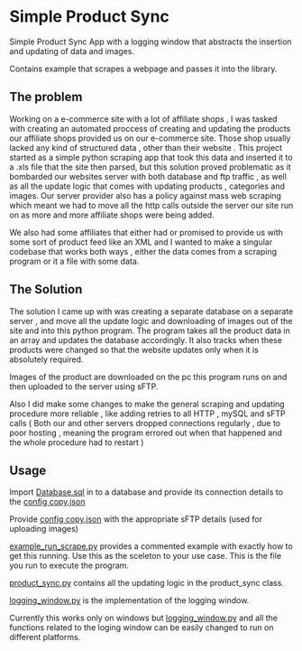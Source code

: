 
# Simple Product Sync

Simple Product Sync App with a logging window that abstracts the insertion and updating of data and images. 

Contains example that scrapes a webpage and passes it into the library.

## The problem
Working on a e-commerce site with a lot of affiliate shops , I was tasked with creating an automated proccess of creating and updating the products our affiliate shops provided us on our e-commerce site. Those shop usually lacked any kind of structured data , other than their website .  This project started as a simple python scraping app that took this data and inserted it to a .xls file that the site then parsed, but this solution proved problematic as it bombarded our websites server with both database and ftp traffic , as well as all the update logic that comes with updating products , categories and images. Our server provider also has a policy against mass web scraping which meant we had to move all the http calls outside the server our site run on as more and more affiliate shops were being added. 

We also had some affiliates that either had or promised to provide us  with some sort of product feed like an XML  and I  wanted to make a singular codebase that works both ways , either the data comes from a scraping program or it a file with some data.

## The Solution
The solution I came up with was creating a separate database on a separate server , and move all the update logic and downloading of images out of the site and into this python program.  The program takes all the product data in an array and updates the database accordingly. It also tracks when these products were changed so that the website updates only when it is absolutely required.

Images of the product are downloaded on the pc this program runs on and then uploaded to the server using sFTP.

Also I did make some changes to make the general scraping and updating procedure more reliable , like adding retries to all HTTP , mySQL and sFTP calls ( Both our and other servers dropped connections regularly , due to poor hosting , meaning the program errored out when that happened and the whole procedure had to restart ) 

## Usage

Import [Database.sql](https://github.com/Agog-io/Simple-Product-Sync/blob/main/Database.sql "Database.sql") in to a  database and provide its connection details to the [config copy.json](https://github.com/Agog-io/Simple-Product-Sync/blob/main/config%20copy.json "config copy.json")

Provide [config copy.json](https://github.com/Agog-io/Simple-Product-Sync/blob/main/config%20copy.json "config copy.json") with the appropriate sFTP details (used for uploading images)

[example_run_scrape.py](https://github.com/Agog-io/Simple-Product-Sync/blob/main/example_run_scrape.py "example_run_scrape.py") provides a commented example with exactly how to get this running. Use this as the sceleton to your use case. This is the file you run to execute the program. 

[product_sync.py](https://github.com/Agog-io/Simple-Product-Sync/blob/main/product_sync.py "product_sync.py") contains all the updating logic in the product_sync class.

[logging_window.py](https://github.com/Agog-io/Simple-Product-Sync/blob/main/logging_window.py "logging_window.py") is the implementation of the logging window.

Currently this works only on windows but [logging_window.py](https://github.com/Agog-io/Simple-Product-Sync/blob/main/logging_window.py "logging_window.py") and all the functions related to the loging window can be easily changed to run on different platforms.
